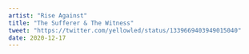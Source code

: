 ```yaml
---
artist: "Rise Against"
title: "The Sufferer & The Witness"
tweet: "https://twitter.com/yellowled/status/1339669403949015040"
date: 2020-12-17
---
```

